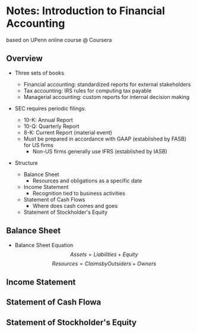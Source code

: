 # Notes: Introduction to Financial Accounting
based on UPenn online course @ Coursera

## Overview
- Three sets of books
    - Financial accounting: standardized reports for external stakeholders
    - Tax accounting: IRS rules for computing tax payable
    - Managerial accounting: custom reports for internal decision making

- SEC requires periodic filings:
    - 10-K: Annual Report
    - 10-Q: Quarterly Report
    - 8-K: Current Report (material event)
    - Must be prepared in accordance with GAAP (established by FASB) for US firms
        - Non-US firms generally use IFRS (established by IASB)

- Structure
    - Balance Sheet
        - Resources and obligations as a specific date
    - Income Statement
        - Recognition tied to business activities
    - Statement of Cash Flows
        - Where does cash comes and goes
    - Statement of Stockholder's Equity

## Balance Sheet
- Balance Sheet Equation
    $$Assets = Liabilities + Equity$$
    $$Resources = Claims by Outsiders + Owners$$

## Income Statement

## Statement of Cash Flowa

## Statement of Stockholder's Equity
